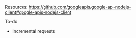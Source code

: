 Resources:
https://github.com/googleapis/google-api-nodejs-client#google-apis-nodejs-client

To-do 
- Incremental requests

